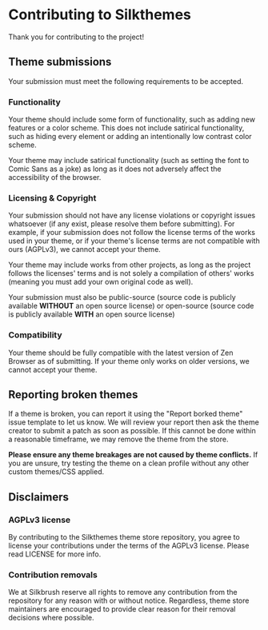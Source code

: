 # Contributing to Silkthemes
Thank you for contributing to the project!

## Theme submissions
Your submission must meet the following requirements to be accepted.

### Functionality
Your theme should include some form of functionality, such as adding new features or a color scheme. This
does not include satirical functionality, such as hiding every element or adding an intentionally low
contrast color scheme.

Your theme may include satirical functionality (such as setting the font to Comic Sans as a joke) as long as
it does not adversely affect the accessibility of the browser.

### Licensing & Copyright
Your submission should not have any license violations or copyright issues whatsoever (if any exist, please
resolve them before submitting). For example, if your submission does not follow the license terms of the
works used in your theme, or if your theme's license terms are not compatible with ours (AGPLv3), we cannot
accept your theme.

Your theme may include works from other projects, as long as the project follows the licenses' terms and is
not solely a compilation of others' works (meaning you must add your own original code as well).

Your submission must also be public-source (source code is publicly available **WITHOUT** an open source
license) or open-source (source code is publicly available **WITH** an open source license)

### Compatibility
Your theme should be fully compatible with the latest version of Zen Browser as of submitting. If your theme
only works on older versions, we cannot accept your theme.

## Reporting broken themes
If a theme is broken, you can report it using the "Report borked theme" issue template to let us know. We
will review your report then ask the theme creator to submit a patch as soon as possible. If this cannot be
done within a reasonable timeframe, we may remove the theme from the store.

**Please ensure any theme breakages are not caused by theme conflicts.** If you are unsure, try testing the
theme on a clean profile without any other custom themes/CSS applied.

## Disclaimers
### AGPLv3 license
By contributing to the Silkthemes theme store repository, you agree to license your contributions under the
terms of the AGPLv3 license. Please read LICENSE for more info.

### Contribution removals
We at Silkbrush reserve all rights to remove any contribution from the repository for any reason with or
without notice. Regardless, theme store maintainers are encouraged to provide clear reason for their removal
decisions where possible.
